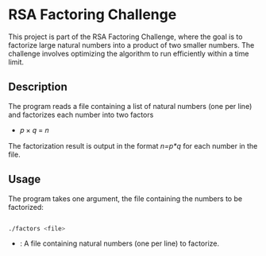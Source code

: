 RSA Factoring Challenge
=======================

This project is part of the RSA Factoring Challenge, where the goal is to factorize large natural numbers into a product of two smaller numbers. The challenge involves optimizing the algorithm to run efficiently within a time limit.


Description
-----------

The program reads a file containing a list of natural numbers (one per line) and factorizes each number into two factors

* 𝑝 × 𝑞 = 𝑛

The factorization result is output in the format _n=p*q_ for each number in the file.


Usage
-----

The program takes one argument, the file containing the numbers to be factorized:


```bash

./factors <file>

```

* <file>: A file containing natural numbers (one per line) to factorize.
